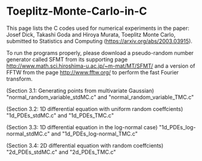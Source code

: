 # Toeplitz-Monte-Carlo-in-C

This page lists the C codes used for numerical experiments in the paper: Josef Dick, Takashi Goda and Hiroya Murata, Toeplitz Monte Carlo, submitted to Statistics and Computing (https://arxiv.org/abs/2003.03915).

To run the programs properly, please download a pseudo-random number generator called SFMT from its supporting page http://www.math.sci.hiroshima-u.ac.jp/~m-mat/MT/SFMT/ and a version of FFTW from the page http://www.fftw.org/ to perform the fast Fourier transform.

(Section 3.1: Generating points from multivariate Gaussian) "normal_random_variable_stdMC.c" and "normal_random_variable_TMC.c"

(Section 3.2: 1D differential equation with uniform random coeffcients) "1d_PDEs_stdMC.c" and "1d_PDEs_TMC.c"

(Section 3.3: 1D differential equation in the log-normal case) "1d_PDEs_log-normal_stdMC.c" and "1d_PDEs_log-normal_TMC.c"

(Section 3.4: 2D differential equation with random coeffcients) "2d_PDEs_stdMC.c" and "2d_PDEs_TMC.c"
